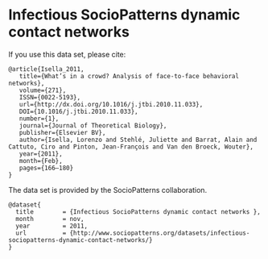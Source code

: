 # Infectious SocioPatterns dynamic contact networks 

If you use this data set, please cite: 

```
@article{Isella_2011,
   title={What’s in a crowd? Analysis of face-to-face behavioral networks},
   volume={271},
   ISSN={0022-5193},
   url={http://dx.doi.org/10.1016/j.jtbi.2010.11.033},
   DOI={10.1016/j.jtbi.2010.11.033},
   number={1},
   journal={Journal of Theoretical Biology},
   publisher={Elsevier BV},
   author={Isella, Lorenzo and Stehlé, Juliette and Barrat, Alain and Cattuto, Ciro and Pinton, Jean-François and Van den Broeck, Wouter},
   year={2011},
   month={Feb},
   pages={166–180}
}
```

The data set is provided by the SocioPatterns collaboration.

```
@dataset{
  title        = {Infectious SocioPatterns dynamic contact networks },
  month        = nov,
  year         = 2011,
  url          = {http://www.sociopatterns.org/datasets/infectious-sociopatterns-dynamic-contact-networks/}
}
```
